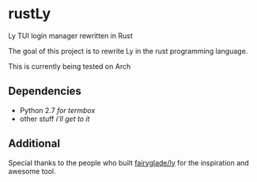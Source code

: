 # rustLy
Ly TUI login manager rewritten in Rust

The goal of this project is to rewrite Ly in the rust programming language.

This is currently being tested on Arch

## Dependencies
- Python 2.7 *for termbox*
- other stuff *i'll get to it*

## Additional
Special thanks to the people who built [fairyglade/ly](https://github.com/fairyglade/ly) for the inspiration and awesome tool.

